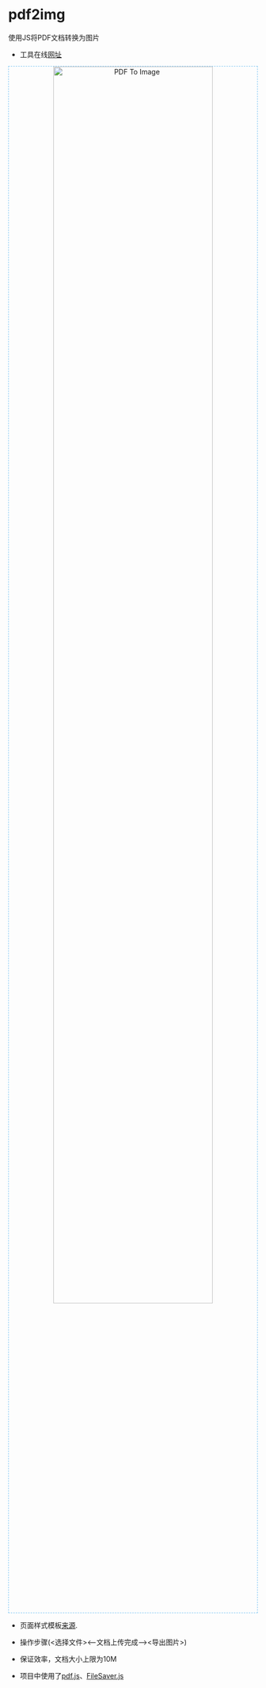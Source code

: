 # pdf2img
使用JS将PDF文档转换为图片

* 工具在线[网址](https://xxlllq.github.io/pdf2img)
<div align=center style="border:1px dashed #78C3F3"><img width="80%" height="auto" src="https://github.com/xxlllq/pdf2img/blob/master/img/pdf2img.jpg" alt="PDF To Image" title="PDF To Image"/></div>

* 页面样式模板[来源](https://codepen.io/roydigerhund/pen/OMreoV).

* 操作步骤(<选择文件><--文档上传完成--><导出图片>)

* 保证效率，文档大小上限为10M

* 项目中使用了[pdf.js](http://mozilla.github.io/pdf.js/)、[FileSaver.js](https://github.com/eligrey/FileSaver.js/)
